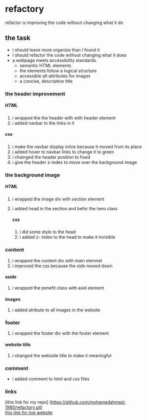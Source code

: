# refactory

 <p> refactor is improving  the code without changing what it do </p>

## the task

- I should leave more organize than I found it
- I should refactor the code without changing what it does
- a webpage meets accessibility standards
  - semantic HTML elements
  - the elements follow a logical structure
  - accessible alt attributes for images
  - a concise, descriptive title

### the header improvement

##### HTML

1.  i wrapped the the header with with header element
2.  i added navbar to the links in it

##### css

1.  i make the navbar display inline because it moved from its place
2.  i added hover to navbar links to change it to green
3.  i chainged the header position to fixed
4.  i give the header z-index to move over the background image

### the background image

##### HTML

1.  i wrapped the image div with section element
2.  i added head in the section and befor the hero class

    ##### css

    1.  i did some style to the head
    2.  i added z- index to the head to make it invisible

### content

1. i wrapped the content div with main elemnet
2. i improved the css because the side moved down

#### aside

1. i wrapped the penefit class with asid element

#### images

1. i added atribute to all images in the website

### footer

1. i wrapped the footer div with the footer element

#### website title

1. i changed the webside title to make it meaningful

### comment

- i added comment to html and css files

### links

[this link for my repo] (https://github.com/mohamedahmed-1980/refactory.git) <br>
[this link for live website](https://mohamedahmed-1980.github.io/refactor/.)
